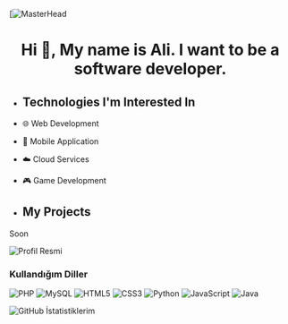 [![MasterHead]([https://perexpteamworks.com/wp-content/uploads/2024/07/bozkurt-kapak.webp](https://i.pinimg.com/550x/74/59/6e/74596e8dd785347017f14fd2c1605313.jpg))
<h1 align="center">Hi 👋, My name is Ali. I want to be a software developer.</h1>

- ## Technologies I'm Interested In
- 🌐 Web Development
- 📱 Mobile Application
- ☁️ Cloud Services
- 🎮 Game Development

- ## My Projects
Soon

![Profil Resmi](https://us.123rf.com/450wm/aprillrain/aprillrain2303/aprillrain230300677/200415562-a-mysterious-man-in-the-forest-enveloped-by-a-glowing-aura-high-quality-illustration.jpg?ver=6)

### Kullandığım Diller
![PHP](https://img.shields.io/badge/-PHP-8993BE?style=flat&logo=php&logoColor=white)
![MySQL](https://img.shields.io/badge/-MySQL-4479A1?style=flat&logo=mysql&logoColor=white)
![HTML5](https://img.shields.io/badge/-HTML5-E34F26?style=flat&logo=html5&logoColor=white)
![CSS3](https://img.shields.io/badge/-CSS3-1572B6?style=flat&logo=css3&logoColor=white)
![Python](https://img.shields.io/badge/-Python-3776AB?style=flat&logo=python&logoColor=white)
![JavaScript](https://img.shields.io/badge/-JavaScript-F7DF1E?style=flat&logo=javascript&logoColor=black)
![Java](https://img.shields.io/badge/-Java-007396?style=flat&logo=java&logoColor=white)

![GitHub İstatistiklerim](https://github-readme-stats.vercel.app/api?username=Aliço&show_icons=true&theme=radical)



